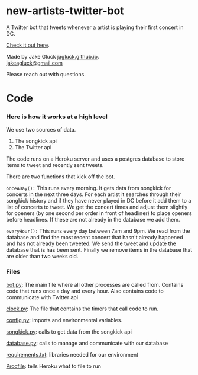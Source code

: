 # new-artists-twitter-bot

A Twitter bot that tweets whenever a artist is playing their first concert in DC. 

[Check it out here](https://twitter.com/firstshowindc). 

Made by Jake Gluck [jagluck.github.io](jagluck.github.io).   
jakeagluck@gmail.com

Please reach out with questions.

# Code

### Here is how it works at a high level

We use two sources of data.
1. The songkick api
2. The Twitter api

The code runs on a Heroku server and uses a postgres database to store items to tweet and recently sent tweets. 

There are two functions that kick off the bot.

```onceADay():``` This runs every morning. It gets data from songkick for concerts in the next three days. For each artist it searches through their songkick history and if they have never played in DC before it add them to a list of concerts to tweet. We get the concert times and adjust them slightly for openers (by one second per order in front of headliner) to place openers before headlines. If these are not already in the database we add them.

```everyHour():``` This runs every day between 7am and 9pm. We read from the database and find the most recent concert that hasn't already happened and has not already been tweeted. We send the tweet and update the database that is has been sent. Finally we remove items in the database that are older than two weeks old. 

### Files

[bot.py](bot.py): The main file where all other processes are called from. Contains code that runs once a day and every hour. Also contains code to communicate with Twitter api

[clock.py](clock.py): The file that contains the timers that call code to run.

[config.py](config.py): imports and environmental variables.

[songkick.py](songkick.py): calls to get data from the songkick api

[database.py](database.py): calls to manage and communicate with our database

[requirements.txt](requirements.txt): libraries needed for our environment

[Procfile](Procfile): tells Heroku what to file to run

 
